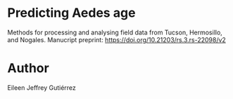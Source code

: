 # Predicting Aedes age

 Methods for processing and analysing field data from Tucson, Hermosillo, and Nogales. 
 Manucript preprint: https://doi.org/10.21203/rs.3.rs-22098/v2 


# Author

Eileen Jeffrey Gutiérrez

